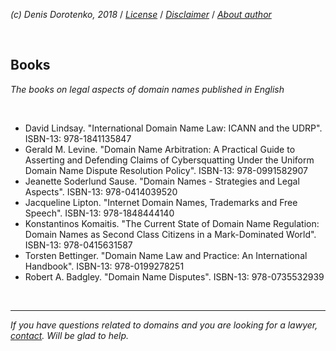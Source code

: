 *(c) Denis Dorotenko, 2018* / *[License](https://github.com/xCounsel/kardamon/blob/master/English/LICENSE.md)* / *[Disclaimer](https://github.com/xCounsel/kardamon/blob/master/English/DISCLAIMER.md)* / *[About author](https://dorotenko.pro/english/)*

<br/>

## Books
*The books on legal aspects of domain names published in English*

<br/>

* David Lindsay. "International Domain Name Law: ICANN and the UDRP". ISBN-13: 978-1841135847
* Gerald M. Levine. "Domain Name Arbitration: A Practical Guide to Asserting and Defending Claims of Cybersquatting Under the Uniform Domain Name Dispute Resolution Policy".  ISBN-13: 978-0991582907
* Jeanette Soderlund Sause. "Domain Names - Strategies and Legal Aspects". ISBN-13: 978-0414039520
* Jacqueline Lipton. "Internet Domain Names, Trademarks and Free Speech".  ISBN-13: 978-1848444140
* Konstantinos Komaitis. "The Current State of Domain Name Regulation: Domain Names as Second Class Citizens in a Mark-Dominated World".  ISBN-13: 978-0415631587 
* Torsten Bettinger. "Domain Name Law and Practice: An International Handbook".  ISBN-13: 978-0199278251 
* Robert A. Badgley. "Domain Name Disputes".  ISBN-13: 978-0735532939 

<br/>

----
*If you have questions related to domains and you are looking for a lawyer, [contact](http://dorotenko.pro/contact/). Will be glad to help.*
